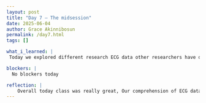 ```yaml
---
layout: post
title: "Day 7 – The midsession"
date: 2025-06-04
author: Grace Akinnibosun
permalink: /day7.html
tags: []

what_i_learned: |
 Today we explored different research ECG data other researchers have done.Reviewing and evaluating previous studies using ECG (electrocardiogram) data gathered by other researchers was the main goal of today's session.  This was an excellent chance to learn about the range of research that has already been done in this area.  We looked at a range of strategies and techniques, such as how various groups have gathered, processed, and deciphered ECG data for diverse medical and diagnostic applications.

blockers: |
  No blockers today  

reflection: |
    Overall today class was really great, Our comprehension of ECG data has increased as a result of this work, which has also enabled us to identify any potential gaps or areas for further study.  It offered a strong basis for organizing our own studies, guaranteeing that we advance the area while adding to the body of information already in existence.We discovered common methods, including signal filtering, feature extraction, and the use of machine learning for arrhythmia detection, by looking at earlier studies.  It also provided us with information about the kinds of problems that researchers encountered, such as handling noise in ECG recordings or guaranteeing data correctness, and how they resolved them.
---
```

